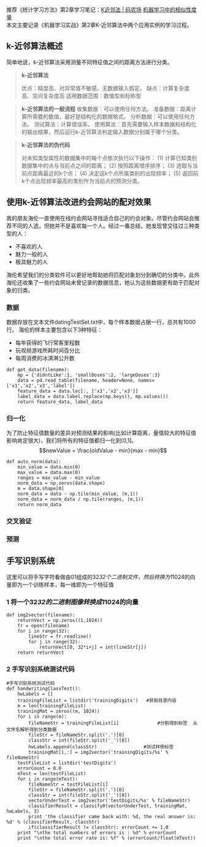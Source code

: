 推荐《统计学习方法》第2章学习笔记：[K近邻法 | 码农场](http://www.hankcs.com/ml/k-nearest-neighbor-method.html)
[机器学习中的相似性度量](http://www.17bigdata.com/%E6%9C%BA%E5%99%A8%E5%AD%A6%E4%B9%A0%E4%B8%AD%E7%9A%84%E7%9B%B8%E4%BC%BC%E6%80%A7%E5%BA%A6%E9%87%8F.html)  
本文主要记录《机器学习实战》第2章K-近邻算法中两个应用实例的学习过程。
## k-近邻算法概述
简单地说，k-近邻算法采用测量不同特征值之间的距离方法进行分类。
> **k-近邻算法**
> 
> 优点：精度高、对异常值不敏感、无数据输入假定。
> 缺点：计算复杂度高、空间复杂度高
> 适用数据范围：数值型和标称型

> **k-近邻算法的一般流程**
> 收集数据：可以使用任何方法。 
> 准备数据：距离计算所需要的数值，最好是结构化的数据格式。 
> 分析数据：可以使用任何方法。 
> 测试算法：计算错误率。 
> 使用算法：首先需要输入样本数据和结构化的输出结果，然后运行k-近邻算法判定输入数据分别属于哪个分类。

> **k-近邻算法的伪代码**
> 
> 对未知类型属性的数据集中的每个点依次执行以下操作：
> (1) 计算已知类别数据集中的点与当前点之间的距离；
> (2) 按照距离增序排序；
> (3) 选取与当前点距离最近的k个点；
> (4) 决定这k个点所属类别的出现频率；
> (5) 返回前k个点出现频率最高的类别作为当前点的预测分类。

## 使用k-近邻算法改进约会网站的配对效果
我的朋友海伦一直使用在线约会网站寻找适合自己的约会对象。尽管约会网站会推荐不同的人选，但她并不是喜欢每一个人。经过一番总结，她发现曾交往过三种类型的人：
+ 不喜欢的人
+ 魅力一般的人
+ 极具魅力的人

海伦希望我们的分类软件可以更好地帮助她将匹配对象划分到确切的分类中。此外海伦还收集了一些约会网站未曾记录的数据信息，她认为这些数据更有助于匹配对象的归类。
### 数据
数据存放在文本文件datingTestSet.txt中，每个样本数据占据一行，总共有1000行。
海伦的样本主要包含以下3种特征：
*   每年获得的飞行常客里程数
*   玩视频游戏所耗时间百分比
*   每周消费的冰淇淋公升数

```
def get_data(filename):
    mp = {'didntLike':1, 'smallDoses':2, 'largeDoses':3}
    data = pd.read_table(filename, header=None, names=['x1','x2','x3','label'])
    feature_data = data.loc[:, ['x1','x2','x3']]
    label_data = data.label.replace(mp.keys(), mp.values())
    return feature_data, label_data
```

### 归一化
为了防止特征值数量的差异对预测结果的影响(比如计算距离，量值较大的特征值影响肯定很大)，我们将所有的特征值都归一化到[0,1]。
$$newValue = \frac{oldValue - min}{max - min}$$
```
def auto_norm(data):
    min_value = data.min(0)
    max_value = data.max(0)
    ranges = max_value - min_value
    norm_data = np.zeros(data.shape)
    m = data.shape[0]
    norm_data = data - np.tile(min_value, (m,1))
    norm_data = norm_data / np.tile(ranges, (m,1))
    return norm_data
```

### 交叉验证

### 预测

## 手写识别系统
这里可以将手写字符看做由01组成的32*32个二进制文件，然后转换为1*1024的向量即为一个训练样本，每一维即为一个特征值
### 1 将一个32*32的二进制图像转换成1*1024的向量
```
def img2vector(filename):
    returnVect = np.zeros((1,1024))
    fr = open(filename)
    for i in range(32):
        lineStr = fr.readline()
        for j in range(32):
            returnVect[0, 32*i+j] = int(lineStr[j])
    return returnVect
```
### 2 手写识别系统测试代码
```
#手写识别系统测试代码
def handwritingClassTest():
    hwLabels = []
    trainingFileList = listdir('trainingDigits')   #获取目录内容
    m = len(trainingFileList)
    trainingMat = zeros((m, 1024))
    for i in range(m):
        fileNameStr = trainingFileList[i]              #分割得到标签  从文件名解析得到分类数据
        fileStr = fileNameStr.split('.')[0]
        classStr = int(fileStr.split('_')[0])
        hwLabels.append(classStr)                 #测试样例标签
        trainingMat[i,:] = img2vector('trainingDigits/%s' % fileNameStr)
    testFileList = listdir('testDigits')
    errorCount = 0.0
    mTest = len(testFileList)
    for i in range(mTest):
        fileNameStr = testFileList[i]
        fileStr = fileNameStr.split('.')[0]
        classStr = int(fileStr.split('_')[0])
        vectorUnderTest = img2vector('testDigits/%s' % fileNameStr)
        classifierResult = classify0(vectorUnderTest, trainingMat, hwLabels, 3)
        print 'the classifier came back with: %d, the real answer is: %d' % (classifierResult, classStr)
        if(classifierResult != classStr): errorCount += 1.0
    print "\nthe total numbers of errors is : %d" % errorCount
    print "\nthe total error rate is: %f" % (errorCount/float(mTest))
        
```
